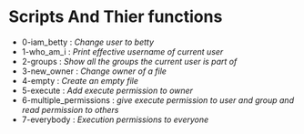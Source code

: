 # Scripts And Thier functions
- 0-iam_betty : *Change user to betty* 
- 1-who_am_i : *Print effective username of current user* 
- 2-groups : *Show all the groups the current user is part of*
- 3-new_owner : *Change owner of a file* 
- 4-empty : *Create an empty file* 
- 5-execute : *Add execute permission to owner* 
- 6-multiple_permissions : *give execute permission to user and group and read permission to others* 
- 7-everybody : *Execution permissions to everyone*
